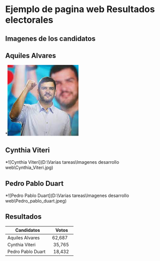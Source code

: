 # Ejemplo de pagina web Resultados electorales

## Imagenes de los candidatos

## Aquiles Alvares

*![Aquiles Alvares](https://github.com/Paulop123/Elecciones/blob/main/Aquiles_alvarez.jpeg)

## Cynthia Viteri

*![Cynthia Viteri](D:\Varias tareas\Imagenes desarrollo web\Cynthia_Viteri.jpg)

## Pedro Pablo Duart

*![Pedro Pablo Duart](D:\Varias tareas\Imagenes desarrollo web\Pedro_pablo_duart.jpeg)


## Resultados

| Candidatos         | Votos   |
| -------            | --------|
| Aquiles Alvares    | 62,687  |
| Cynthia Viteri     | 35,765  |
| Pedro Pablo Duart  | 18,432  |
